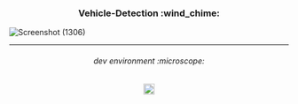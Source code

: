 <h3 align="center">
Vehicle-Detection :wind_chime:
</h3>

![Screenshot (1306)](https://github.com/NavindaFernando/Vehicle-Detection/assets/86073690/2de2436e-c22e-49ea-9001-6bff8e25b5ab)

***

<h6 align="center">
dev environment :microscope:
</h6>

<div align="center">
  <img height="20" src = "https://img.shields.io/badge/Jupyter notebook-white.svg?">
</div>
